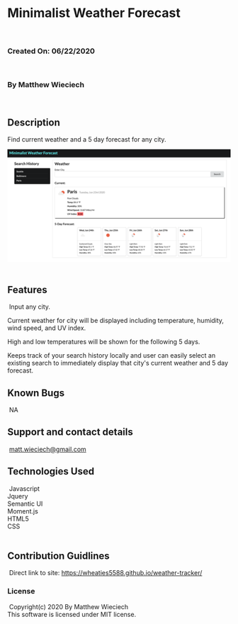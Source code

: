 # Minimalist Weather Forecast
​
### Created On: 06/22/2020
​
### By Matthew Wieciech
​
## Description
Find current weather and a 5 day forecast for any city.

![minimalist weather](./assets/weatherAppScreenShot.png)
​
## Features
​
Input any city.  

Current weather for city will be displayed including temperature, humidity, wind speed, and UV index.  

High and low temperatures will be shown for the following 5 days.  

Keeps track of your search history locally and user can easily select an existing search to immediately display that city's current weather and 5 day forecast.
​
## Known Bugs
​
NA
​
## Support and contact details
​
matt.wieciech@gmail.com
​
## Technologies Used
​
Javascript    
Jquery  
Semantic UI  
Moment.js  
HTML5  
CSS  
​
## Contribution Guidlines 
​
Direct link to site:
https://wheaties5588.github.io/weather-tracker/
​
### License
​
Copyright(c) 2020 By Matthew Wieciech  
​
This software is licensed under MIT license.
